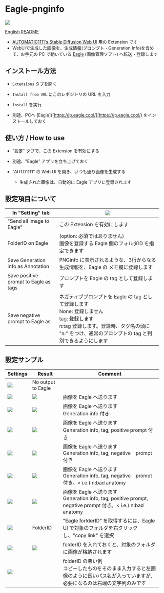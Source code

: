 # Eagle-pnginfo

![](misc/sss_top.png)

[English README](README.md)

- [AUTOMATIC1111's Stable Diffusion Web UI](https://github.com/AUTOMATIC1111/stable-diffusion-webui) 用の Extension です
- WebUIで生成した画像を、生成情報(プロンプト・Generation Info)を含めて、お手元の PC で動いている [Eagle](https://jp.eagle.cool/) (画像管理ソフト) へ転送・登録します

## インストール方法

- `Extensions` タブを開く

- `Install from URL` にこのレポジトリの URL を入力

- `Install` を実行

- 別途、PCへ [Eagle]([https://jp.eagle.cool/](https://jp.eagle.cool/) をインストールしておく

## 使い方 / How to use

- "設定" タブで、この Extension を有効にする

- 別途、"Eagle" アプリを立ち上げておく

- "AUTO1111" の Web UI を開き、いつも通り画像を生成する
  
   - 生成された画像は、自動的に Eagle アプリに登録されます

## 設定項目について

| In "Setting" tab                      | ![](misc/sss08.png)                                                                                                             |
| ------------------------------------- | ------------------------------------------------------------------------------------------------------------------------------- |
| "Send all image to Eagle"             | この Extension を有効にします                                                                                                            |
| FolderID on Eagle                     | (option: 必須ではありません)<br/>画像を登録する Eagle 側のフォルダID を指定できます                                                                          |
| Save Generation info as Annotation    | PNGinfo に表示されるような、3行からなる生成情報を、Eagle の メモ欄に登録します                                                                                 |
| Save positive prompt to Eagle as tags | プロンプトを Eagle の tag として登録します                                                                                                     |
| Save negative prompt to Eagle as      | ネガティブプロンプトを Eagle の tag として登録します<br/>None: 登録しません<br/>tag: 登録します<br/>n:tag 登録します。登録時、タグ名の頭に "n:" をつけ、通常のプロンプトの tag と判別できるようにします |

## 設定サンプル

| Settings              | Result                | Comment                                                                                             |
| --------------------- | --------------------- | --------------------------------------------------------------------------------------------------- |
| ![](misc/sss00.png)   | No output to Eagle    |                                                                                                     |
| ![](misc/sss01-1.png) | ![](misc/sss01-2.png) | 画像を Eagle へ送ります                                                                                     |
| ![](misc/sss02-1.png) | ![](misc/sss02-2.png) | 画像を Eagle へ送ります<br/>Generation info 付き                                                              |
| ![](misc/sss03-1.png) | ![](misc/sss03-2.png) | 画像を Eagle へ送ります<br/>Generation info, tag, positive prompt 付き                                        |
| ![](misc/sss04-1.png) | ![](misc/sss04-2.png) | 画像を Eagle へ送ります<br/>Generation info, tag, negative　prompt 付き                                        |
| ![](misc/sss05-1.png) | ![](misc/sss05-2.png) | 画像を Eagle へ送ります<br/>Generation info, tag, negative　prompt 付き。< i.e.) n:bad anatomy                  |
| ![](misc/sss06-1.png) | ![](misc/sss06-2.png) | 画像を Eagle へ送ります<br/>Generation info, tag, positive prompt, negative prompt 付き。< i.e.) n:bad anatomy |
| ![](misc/sss07-1.png) | FolderID              | "Eagle forlderID" を取得するには、Eagle UI で対象のフォルダを右クリックし、"copy link" を選択                                  |
| ![](misc/sss07-4.png) | ![](misc/sss07-3.png) | folderID を入れておくと、対象のフォルダに画像が格納されます                                                                  |
| ![](misc/sss07-2.png) |                       | folderID の悪い例<br/>コピーしたものをそのまま入力すると左画像のように長いパス名が入っていますが、必要になるのは右端の文字列のみです                           |
